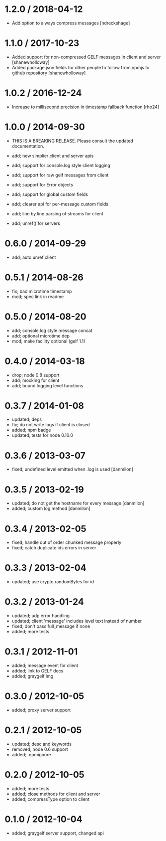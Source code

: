 # 1.2.0 / 2018-04-12

* Add option to always compress messages [ndreckshage]

# 1.1.0 / 2017-10-23

* Added support for non-compressed GELF messages in client and server [shanewholloway]
* Added package.json fields for other people to follow from npmjs to github repository [shanewholloway]

# 1.0.2 / 2016-12-24

* Increase to millisecond precision in timestamp fallback function [rho24]

# 1.0.0 / 2014-09-30

* THIS IS A BREAKING RELEASE. Please consult the updated documentation.

* add; new simplier client and server apis

* add; support for console.log style client logging

* add; support for raw gelf messages from client

* add; support for Error objects

* add; support for global custom fields

* add; clearer api for per-message custom fields

* add; line by line parsing of streams for client

* add; unref() for servers

# 0.6.0 / 2014-09-29

* add; auto unref client

# 0.5.1 / 2014-08-26

* fix; bad microtime timestamp
* mod; spec link in readme

# 0.5.0 / 2014-08-20

* add; console.log style message concat
* add; optional microtime dep
* mod; make facility optional (gelf 1.1)

# 0.4.0 / 2014-03-18

* drop; node 0.8 support
* add; mocking for client
* add; bound logging level functions

# 0.3.7 / 2014-01-08

* updated; deps
* fix; do not write logs if client is closed
* added; npm badge
* updated; tests for node 0.10.0

# 0.3.6 / 2013-03-07

* fixed; undefined level emitted when .log is used [danmilon]

# 0.3.5 / 2013-02-19

* updated; do not get the hostname for every message [danmilon]
* added; custom log method [danmilon]

# 0.3.4 / 2013-02-05

* fixed; handle out of order chunked message properly
* fixed; catch duplicate ids errors in server

# 0.3.3 / 2013-02-04

* updated; use crypto.randomBytes for id

# 0.3.2 / 2013-01-24

* updated; udp error handling
* updated; client 'message' includes level text instead of number
* fixed; don't pass full_message if none
* added; more tests

# 0.3.1 / 2012-11-01

* added; message event for client
* added; link to GELF docs
* added; graygelf img

# 0.3.0 / 2012-10-05

* added; proxy server support

# 0.2.1 / 2012-10-05

* updated; desc and keywords
* removed; node 0.6 support
* added; .npmignore

# 0.2.0 / 2012-10-05

* added; more tests
* added; close methods for client and server
* added; compressType option to client

# 0.1.0 / 2012-10-04

* added; graygelf server support, changed api
